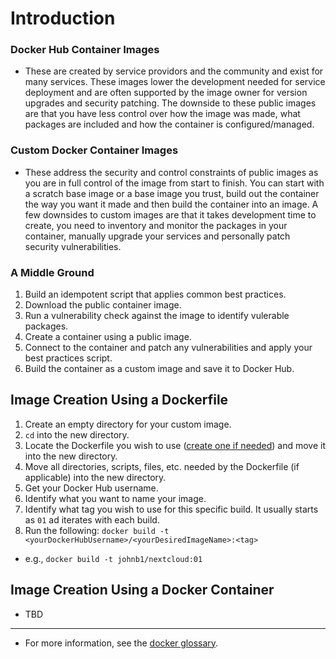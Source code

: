 # Introduction
### Docker Hub Container Images
- These are created by service providors and the community and exist for many services. These images lower the development needed for service deployment and are often supported by the image owner for version upgrades and security patching. The downside to these public images are that you have less control over how the image was made, what packages are included and how the container is configured/managed.

### Custom Docker Container Images
- These address the security and control constraints of public images as you are in full control of the image from start to finish. You can start with a scratch base image or a base image you trust, build out the container the way you want it made and then build the container into an image. A few downsides to custom images are that it takes development time to create, you need to inventory and monitor the packages in your container, manually upgrade your services and personally patch security vulnerabilities.

### A Middle Ground
1. Build an idempotent script that applies common best practices.
1. Download the public container image.
1. Run a vulnerability check against the image to identify vulerable packages.
1. Create a container using a public image.
1. Connect to the container and patch any vulnerabilities and apply your best practices script.
1. Build the container as a custom image and save it to Docker Hub.

## Image Creation Using a Dockerfile
1. Create an empty directory for your custom image.
1. ``cd`` into the new directory. 
1. Locate the Dockerfile you wish to use ([create one if needed](https://github.com/brian-tex/public-documentation/blob/main/procedures/docker/How%20to%20Create%20a%20Dockerfile.md)) and move it into the new directory.
1. Move all directories, scripts, files, etc. needed by the Dockerfile (if applicable) into the new directory.
1. Get your Docker Hub username.
1. Identify what you want to name your image.
1. Identify what tag you wish to use for this specific build. It usually starts as ```01``` ad iterates with each build.
1. Run the following: ```docker build -t <yourDockerHubUsername>/<yourDesiredImageName>:<tag>```
  - e.g., ```docker build -t johnb1/nextcloud:01```

## Image Creation Using a Docker Container
- TBD
---
- For more information, see the [docker glossary](https://github.com/brian-tex/public-documentation/blob/main/reference/docker/glossary.md).
